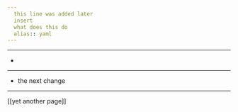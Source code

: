 ```yaml
---
  this line was added later
  insert
  what does this do
  alias:: yaml
---
```

- ---
-
- ---
- the next change
- ---
[[yet another page]]
